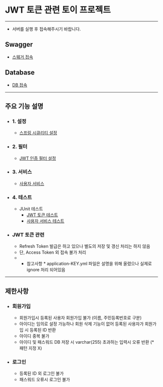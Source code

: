 # JWT 토큰 관련 토이 프로젝트
***
* 서버를 실행 후 접속해주시기 바랍니다.
## Swagger
- [스웨거 접속](http://localhost:8080/jwt/swagger.html)
## Database
- [DB 접속](http://localhost:8080/h2-console/)

***
## 주요 기능 설명

* ### 1. 설정
  * [스프링 시큐리티 설정](./md/SECURITY.md)
* ### 2. 필터
  *  [JWT 인증 필터 설정](./md/JWTFILTER.md)
* ### 3. 서비스
  * [사용자 서비스](./md/USER.md)
  
* ### 4. 테스트
  * JUnit 테스트 
    * [JWT 토큰 테스트](./src/test/java/toy/project/jwt/jwt/JwtTest.java)
    * [사용자 서비스 테스트](./src/test/java/toy/project/jwt/controller/JwtUserControllerTest.java)
  
* ### JWT 토큰 관련 
  * Refresh Token 발급은 하고 있으나 별도의 저장 및 갱신 처리는 하지 않음 
  * 단, Access Token 외 접속 불가 처리
  * * 참고사항 * application-KEY.yml 파일은 설명을 위해 올렸으나 실제로 ignore 처리 되어있음
***

## 제한사항
* ### 회원가입 
  * 회원가입시 등록된 사용자 회원가입 불가 (이름, 주민등록번호로 구분)
  * 아이디는 임의로 설정 가능하나 회원 삭제 기능이 없어 등록된 사용자가 회원가입 시 등록된 ID 반환
  * 아이디 중복 불가
  * 아이디 및 패스워드 DB 저장 시 varchar(255) 초과하는 입력시 오류 반환 (* 패턴 지정 X)

* ### 로그인
  * 등록된 ID 외 로그인 불가
  * 패스워드 오류시 로그인 불가
